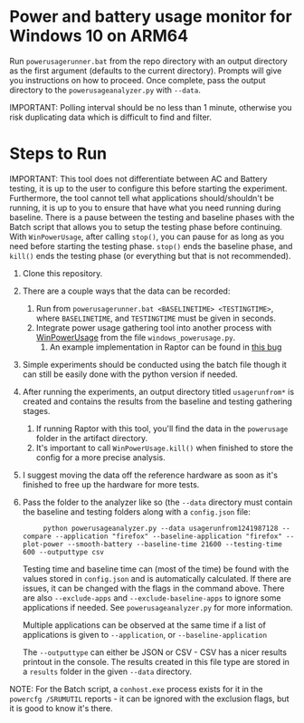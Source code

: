 # Power and battery usage monitor for Windows 10 on ARM64

Run `powerusagerunner.bat` from the repo directory with an output directory as the first argument (defaults to the current directory). Prompts will give you instructions on how to proceed. Once complete, pass the output directory to the `powerusageanalyzer.py` with `--data`. 

IMPORTANT: Polling interval should be no less than 1 minute, otherwise you risk duplicating data which is difficult to find and filter.

# Steps to Run

IMPORTANT: This tool does not differentiate between AC and Battery testing, it is up to the user to configure this before starting the experiment. Furthermore, the tool cannot tell what applications should/shouldn't be running, it is up to you to ensure that have what you need running during baseline. There is a pause between the testing and baseline phases with the Batch script that allows you to setup the testing phase before continuing. With `WinPowerUsage`, after calling `stop()`, you can pause for as long as you need before starting the testing phase. `stop()` ends the baseline phase, and `kill()` ends the testing phase (or everything but that is not recommended).

1. Clone this repository.
1. There are a couple ways that the data can be recorded:
	1. Run from `powerusagerunner.bat <BASELINETIME> <TESTINGTIME>`, where `BASELINETIME`, and `TESTINGTIME` must be given in seconds.
	1. Integrate power usage gathering tool into another process with [WinPowerUsage](https://github.com/gmierz/powerusage-windows-arm64/blob/master/windows_powerusage.py#L64-L135) from the file `windows_powerusage.py`.
		1. An example implementation in Raptor can be found in [this bug](https://bugzilla.mozilla.org/show_bug.cgi?id=1525804)
1. Simple experiments should be conducted using the batch file though it can still be easily done with the python version if needed.
1. After running the experiments, an output directory titled `usagerunfrom*` is created and contains the results from the baseline and testing gathering stages.
	1. If running Raptor with this tool, you'll find the data in the `powerusage` folder in the artifact directory.
	1. It's important to call `WinPowerUsage.kill()` when finished to store the config for a more precise analysis.
1. I suggest moving the data off the reference hardware as soon as it's finished to free up the hardware for more tests.
1. Pass the folder to the analyzer like so (the `--data` directory must contain the baseline and testing folders along with a `config.json` file:
   ```
   		python powerusageanalyzer.py --data usagerunfrom1241987128 --compare --application "firefox" --baseline-application "firefox" --plot-power --smooth-battery --baseline-time 21600 --testing-time 600 --outputtype csv
   ```
   Testing time and baseline time can (most of the time) be found with the values stored in `config.json` and is automatically calculated. If there are issues, it can be changed with the flags in the command above. There are also `--exclude-apps` and `--exclude-baseline-apps` to ignore some applications if needed. See `powerusageanalyzer.py` for more information.

   Multiple applications can be observed at the same time if a list of applications is given to `--application`, or `--baseline-application`

   The `--outputtype` can either be JSON or CSV - CSV has a nicer results printout in the console. The results created in this file type are stored in a `results` folder in the given `--data` directory.

NOTE: For the Batch script, a `conhost.exe` process exists for it in the `powercfg /SRUMUTIL` reports - it can be ignored with the exclusion flags, but it is good to know it's there.